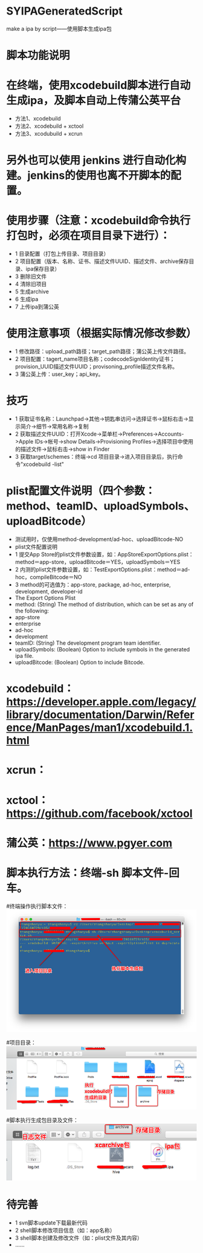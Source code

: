 # SYIPAGeneratedScript
make a ipa by script——使用脚本生成ipa包

# 脚本功能说明
# 在终端，使用xcodebuild脚本进行自动生成ipa，及脚本自动上传蒲公英平台
 * 方法1、xcodebuild
 * 方法2、xcodebuild + xctool
 * 方法3、xcodubuild + xcrun
 
# 另外也可以使用 jenkins 进行自动化构建。jenkins的使用也离不开脚本的配置。

# 使用步骤（注意：xcodebuild命令执行打包时，必须在项目目录下进行）：
 * 1 目录配置（打包上传目录、项目目录）
 * 2 项目配置（版本、名称、证书、描述文件UUID、描述文件、archive保存目录、ipa保存目录）
 * 3 删除旧文件
 * 4 清除旧项目
 * 5 生成archive
 * 6 生成ipa
 * 7 上传ipa到蒲公英

# 使用注意事项（根据实际情况修改参数）
 * 1 修改路径：upload_path路径；target_path路径；蒲公英上传文件路径。
 * 2 项目配置：tagert_name项目名称；codecodeSignIdentity证书；provision_UUID描述文件UUID；provisoning_profile描述文件名称。
 * 3 蒲公英上传：user_key；api_key。

# 技巧
 * 1 获取证书名称：Launchpad->其他->钥匙串访问->选择证书->鼠标右击->显示简介->细节->常用名称->复制
 * 2 获取描述文件UUID：打开Xcode->菜单栏->Preferences->Accounts->Apple IDs->帐号->show Details->Provisioning Profiles->选择项目中使用的描述文件->鼠标右击->show in Finder
 * 3 获取target/schemes：终端->cd 项目目录->进入项目目录后，执行命令"xcodebuild -list"

# plist配置文件说明（四个参数：method、teamID、uploadSymbols、uploadBitcode）
 * 测试用时，仅使用method-development/ad-hoc、uploadBitcode-NO
 * plist文件配置说明
  * 1 提交App Store的plist文件参数设置，如：AppStoreExportOptions.plist：method＝app-store，uploadBitcode＝YES，uploadSymbols＝YES
  * 2 内测的plist文件参数设置，如：TestExportOptions.plist：method＝ad-hoc，compileBitcode＝NO
  * 3 method的可选值为：app-store, package, ad-hoc, enterprise, development, developer-id
 * The Export Options Plist
 * method: (String) The method of distribution, which can be set as any of the following:
  * app-store
  * enterprise
  * ad-hoc
  * development
  * teamID: (String) The development program team identifier.
  * uploadSymbols: (Boolean) Option to include symbols in the generated ipa file.
  * uploadBitcode: (Boolean) Option to include Bitcode.

# xcodebuild：https://developer.apple.com/legacy/library/documentation/Darwin/Reference/ManPages/man1/xcodebuild.1.html
# xcrun：
# xctool：https://github.com/facebook/xctool
# 蒲公英：https://www.pgyer.com

# 脚本执行方法：终端-sh 脚本文件-回车。
#终端操作执行脚本文件：
![终端操作执行](./images/00.png)

#项目目录：
![项目目录](./images/1-1.png)

#脚本执行生成包目录及文件：
![生成包目录](./images/1-2.png)

# 待完善
 * 1 svn脚本update下载最新代码
 * 2 shell脚本修改项目信息（如：app名称）
 * 3 shell脚本创建及修改文件（如：plist文件及其内容）
 * ……


